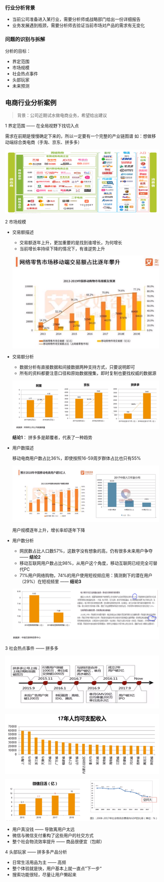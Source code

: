 ### 行业分析背景
- 当前公司准备进入某行业，需要分析师或战略部门给出一份详细报告
- 业务发展遇到瓶颈，需要分析师去验证当前市场对产品的需求有无变化

### 问题的识别与拆解
分析的目标：

- 界定范围
- 市场规模
- 社会热点事件
- 头部玩家
- 未来预测

## 电商行业分析案例
> 背景：公司近期试水做电商业务，希望给出建议

1 界定范围 —— 在全局视野下找切入点

需求在前期是慢慢确定下来的，所以一定要有一个完整的产业链图谱
	如：想做移动端综合类电商（手淘、京东、拼多多）
	
![界定范围](https://raw.githubusercontent.com/bdkwl/big_data_note/master/%E6%95%B0%E6%8D%AE%E5%88%86%E6%9E%90%E5%B8%88%E7%9A%84%E8%87%AA%E6%88%91%E4%BF%AE%E5%85%BB/%E8%A1%8C%E4%B8%9A%E5%88%86%E6%9E%90-%E7%95%8C%E5%AE%9A%E8%8C%83%E5%9B%B4.png)
	

2 市场规模 

- 交易额描述
	- 交易额逐年上升，更加重要的是找到谁增长，为何增长
	- 当前增长率持续下降的情况下，有谁逆势上升
	
	![交易额描述](https://raw.githubusercontent.com/bdkwl/big_data_note/master/%E6%95%B0%E6%8D%AE%E5%88%86%E6%9E%90%E5%B8%88%E7%9A%84%E8%87%AA%E6%88%91%E4%BF%AE%E5%85%BB/%E8%A1%8C%E4%B8%9A%E5%88%86%E6%9E%90-%E4%BA%A4%E6%98%93%E9%A2%9D%E6%8F%8F%E8%BF%B0.png)	
- 交易额分析
	- 数据分析有直接数据和间接数据两种支持方式，只要说明即可
	- 所有的资料都要注意口径和原始数据搜集，即时复制也要找权威的数据源
	
	![交易额分析](https://raw.githubusercontent.com/bdkwl/big_data_note/master/%E6%95%B0%E6%8D%AE%E5%88%86%E6%9E%90%E5%B8%88%E7%9A%84%E8%87%AA%E6%88%91%E4%BF%AE%E5%85%BB/%E8%A1%8C%E4%B8%9A%E5%88%86%E6%9E%90-%E4%BA%A4%E6%98%93%E9%A2%9D%E5%88%86%E6%9E%90.png)	
	
	**结论1**： 拼多多是颠覆者，代表了一种趋势
- 用户数描述

	移动电商用户数占比36%，即使按照16-59周岁群体占比也只有55%
	
	![用户数描述](https://raw.githubusercontent.com/bdkwl/big_data_note/master/%E6%95%B0%E6%8D%AE%E5%88%86%E6%9E%90%E5%B8%88%E7%9A%84%E8%87%AA%E6%88%91%E4%BF%AE%E5%85%BB/%E8%A1%8C%E4%B8%9A%E5%88%86%E6%9E%90-%E7%94%A8%E6%88%B7%E6%95%B0%E6%8F%8F%E8%BF%B0.png)
	
	用户规模逐年上升，增长率却逐年下降
	
- 用户数分析
	- 网民数占比人口数57%，这数字没有想象的高，仍有很多未来用户争夺 —— **结论2**
	- 移动互联网用户数占比98%，从用户这个角度，移动互联网已经完全可替代PC
	- 71%用户网络购物，74%的用户使用短视频应用：猜测剩下的潜在用户（29%）在短视频里 —— **结论3**

	![用户数分析](https://raw.githubusercontent.com/bdkwl/big_data_note/master/%E6%95%B0%E6%8D%AE%E5%88%86%E6%9E%90%E5%B8%88%E7%9A%84%E8%87%AA%E6%88%91%E4%BF%AE%E5%85%BB/%E8%A1%8C%E4%B8%9A%E5%88%86%E6%9E%90-%E7%94%A8%E6%88%B7%E6%95%B0%E5%88%86%E6%9E%90.png)

3 社会热点事件 —— 拼多多

![拼多多](https://raw.githubusercontent.com/bdkwl/big_data_note/master/%E6%95%B0%E6%8D%AE%E5%88%86%E6%9E%90%E5%B8%88%E7%9A%84%E8%87%AA%E6%88%91%E4%BF%AE%E5%85%BB/%E8%A1%8C%E4%B8%9A%E5%88%86%E6%9E%90-%E6%8B%BC%E5%A4%9A%E5%A4%9A.png)

![拼多多1](https://raw.githubusercontent.com/bdkwl/big_data_note/master/%E6%95%B0%E6%8D%AE%E5%88%86%E6%9E%90%E5%B8%88%E7%9A%84%E8%87%AA%E6%88%91%E4%BF%AE%E5%85%BB/%E8%A1%8C%E4%B8%9A%E5%88%86%E6%9E%90-%E6%8B%BC%E5%A4%9A%E5%A4%9A1.png)

![拼多多2](https://raw.githubusercontent.com/bdkwl/big_data_note/master/%E6%95%B0%E6%8D%AE%E5%88%86%E6%9E%90%E5%B8%88%E7%9A%84%E8%87%AA%E6%88%91%E4%BF%AE%E5%85%BB/%E8%A1%8C%E4%B8%9A%E5%88%86%E6%9E%90-%E6%8B%BC%E5%A4%9A%E5%A4%9A2.png)

- 用户真没钱 —— 导致离用户太远
- 微信与微信支付重构了这些用户的社交方式
- 整个社会物流效率提升 —— 商品很便宜（包邮）	


4 头部玩家 —— 拼多多产品分析

- 日常生活用品为主 —— 高频
- 整个体验就是快，用户基本上就一直点”下一步“
- 搜索功能很轻，尽量让用户懒起来


